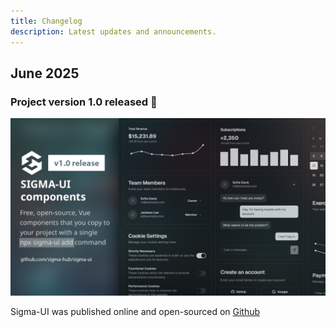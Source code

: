 ```yaml
---
title: Changelog
description: Latest updates and announcements.
---
```


## June 2025

### Project version 1.0 released 🎉

![Project version 1.0 released](../../assets/release-1.0-banner-2.jpg)

Sigma-UI was published online and open-sourced on [Github](https://github.com/sigma-hub/sigma-ui)

